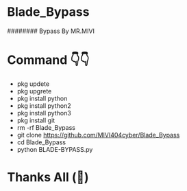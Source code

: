 # Blade_Bypass
######## Bypass By MR.MIVI
# Command 👇👇
- pkg updete
- pkg upgrete
- pkg install python
- pkg install python2
- pkg install python3
- pkg install git
- rm -rf Blade_Bypass
- git clone https://github.com/MIVI404cyber/Blade_Bypass
- cd Blade_Bypass
- python BLADE-BYPASS.py
# Thanks All (💝)
